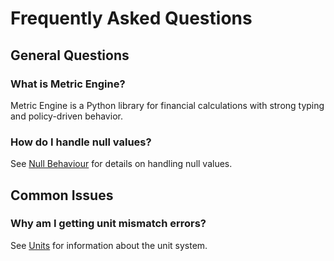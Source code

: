 # Frequently Asked Questions

## General Questions

### What is Metric Engine?

Metric Engine is a Python library for financial calculations with strong typing and policy-driven behavior.

### How do I handle null values?

See [Null Behaviour](concepts/null_behaviour.md) for details on handling null values.

## Common Issues

### Why am I getting unit mismatch errors?

See [Units](concepts/units.md) for information about the unit system.
